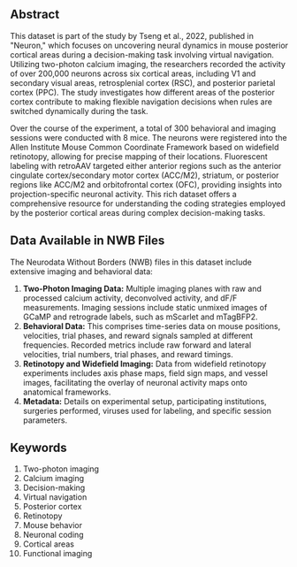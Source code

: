 ## Abstract

This dataset is part of the study by Tseng et al., 2022, published in "Neuron," which focuses on uncovering neural dynamics in mouse posterior cortical areas during a decision-making task involving virtual navigation. Utilizing two-photon calcium imaging, the researchers recorded the activity of over 200,000 neurons across six cortical areas, including V1 and secondary visual areas, retrosplenial cortex (RSC), and posterior parietal cortex (PPC). The study investigates how different areas of the posterior cortex contribute to making flexible navigation decisions when rules are switched dynamically during the task.

Over the course of the experiment, a total of 300 behavioral and imaging sessions were conducted with 8 mice. The neurons were registered into the Allen Institute Mouse Common Coordinate Framework based on widefield retinotopy, allowing for precise mapping of their locations. Fluorescent labeling with retroAAV targeted either anterior regions such as the anterior cingulate cortex/secondary motor cortex (ACC/M2), striatum, or posterior regions like ACC/M2 and orbitofrontal cortex (OFC), providing insights into projection-specific neuronal activity. This rich dataset offers a comprehensive resource for understanding the coding strategies employed by the posterior cortical areas during complex decision-making tasks.

## Data Available in NWB Files

The Neurodata Without Borders (NWB) files in this dataset include extensive imaging and behavioral data:

1. **Two-Photon Imaging Data:** Multiple imaging planes with raw and processed calcium activity, deconvolved activity, and dF/F measurements. Imaging sessions include static unmixed images of GCaMP and retrograde labels, such as mScarlet and mTagBFP2.
2. **Behavioral Data:** This comprises time-series data on mouse positions, velocities, trial phases, and reward signals sampled at different frequencies. Recorded metrics include raw forward and lateral velocities, trial numbers, trial phases, and reward timings.
3. **Retinotopy and Widefield Imaging:** Data from widefield retinotopy experiments includes axis phase maps, field sign maps, and vessel images, facilitating the overlay of neuronal activity maps onto anatomical frameworks.
4. **Metadata:** Details on experimental setup, participating institutions, surgeries performed, viruses used for labeling, and specific session parameters.

## Keywords

1. Two-photon imaging
2. Calcium imaging
3. Decision-making
4. Virtual navigation
5. Posterior cortex
6. Retinotopy
7. Mouse behavior
8. Neuronal coding
9. Cortical areas
10. Functional imaging
